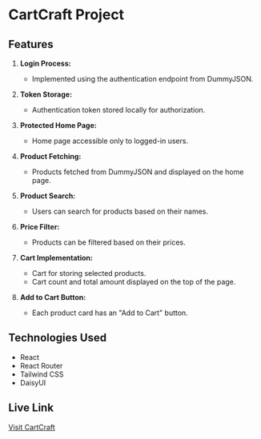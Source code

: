 # CartCraft Project

## Features

1. **Login Process:**

   - Implemented using the authentication endpoint from DummyJSON.

2. **Token Storage:**

   - Authentication token stored locally for authorization.

3. **Protected Home Page:**

   - Home page accessible only to logged-in users.

4. **Product Fetching:**

   - Products fetched from DummyJSON and displayed on the home page.

5. **Product Search:**

   - Users can search for products based on their names.

6. **Price Filter:**

   - Products can be filtered based on their prices.

7. **Cart Implementation:**

   - Cart for storing selected products.
   - Cart count and total amount displayed on the top of the page.

8. **Add to Cart Button:**
   - Each product card has an "Add to Cart" button.

## Technologies Used

- React
- React Router
- Tailwind CSS
- DaisyUI

## Live Link

[Visit CartCraft](https://cartcraft3.netlify.app/)
